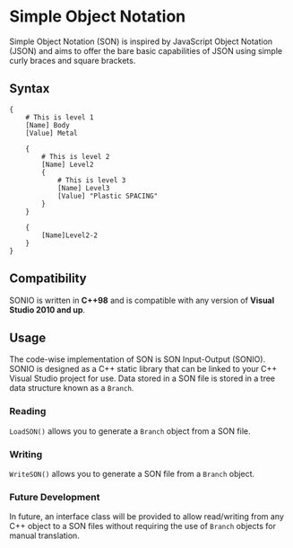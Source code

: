 # Simple Object Notation
Simple Object Notation (SON) is inspired by JavaScript Object Notation (JSON) and aims to offer the bare basic capabilities of JSON using simple curly braces and square brackets.

## Syntax
    {
    	# This is level 1
    	[Name] Body
    	[Value] Metal
    	
    	{
    		# This is level 2
    		[Name] Level2
    		{
    			# This is level 3
    			[Name] Level3
    			[Value] "Plastic SPACING"
    		}
    	}
    	
    	{
    		[Name]Level2-2
    	}
    }

## Compatibility
SONIO is written in **C++98** and is compatible with any version of **Visual Studio 2010 and up**.
	
## Usage
The code-wise implementation of SON is SON Input-Output (SONIO). SONIO is designed as a C++ static library that can be linked to your C++ Visual Studio project for use. Data stored in a SON file is stored in a tree data structure known as a `Branch`.

### Reading
`LoadSON()` allows you to generate a `Branch` object from a SON file.

### Writing
`WriteSON()` allows you to generate a SON file from a `Branch` object.

### Future Development
In future, an interface class will be provided to allow read/writing from any C++ object to a SON files without requiring the use of `Branch` objects for manual translation.